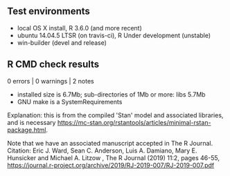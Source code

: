 ## Test environments

* local OS X install, R 3.6.0 (and more recent)
* ubuntu 14.04.5 LTSR (on travis-ci), R Under development (unstable)
* win-builder (devel and release)

## R CMD check results

0 errors | 0 warnings | 2 notes

* installed size is  6.7Mb; sub-directories of 1Mb or more: libs 5.7Mb
* GNU make is a SystemRequirements

Explanation: this is from the compiled 'Stan' model and associated libraries, and is necessary https://mc-stan.org/rstantools/articles/minimal-rstan-package.html.

Note that we have an associated manuscript accepted in The R Journal. Citation: 
Eric J. Ward, Sean C. Anderson, Luis A. Damiano, Mary E. Hunsicker and Michael A. Litzow , The R Journal (2019) 11:2, pages 46-55, https://journal.r-project.org/archive/2019/RJ-2019-007/RJ-2019-007.pdf
